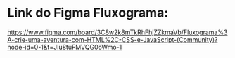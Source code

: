 # Link do Figma Fluxograma:
https://www.figma.com/board/3C8w2k8mTkRhFhjZZkmaVb/Fluxograma%3A-crie-uma-aventura-com-HTML%2C-CSS-e-JavaScript-(Community)?node-id=0-1&t=JIu8tuFMVQG0oWmo-1
